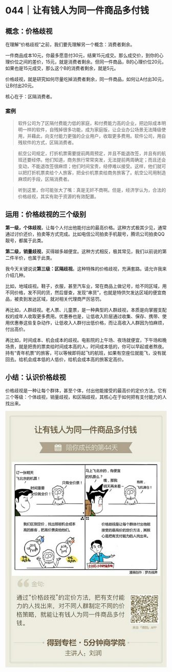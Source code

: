 # 044｜让有钱人为同一件商品多付钱

## 概念：价格歧视

在理解“价格歧视”之前，我们要先理解另一个概念：消费者剩余。

一件商品成本10元，你最多愿意付30元，结果15元成交。那么成交价，到你的心理价位之间的差价，15元，就是消费者剩余。但同一件商品，B的心理价位20元，如果也是15元成交，那么这个B的消费者剩余，就是5元。

价格歧视，就是研究如何尽量吃掉消费者剩余，同一件商品，如何让A付出30元，让B付出20元。

核心在于：区隔消费者。

### 案例

>软件公司为了区隔付费能力低的家庭，和付费能力高的企业，把边际成本明明一样的软件，自残掉很多功能，成为家庭版，让企业办公场景无法降级使用，并藉此，向支付能力更强的企业用户，收取更多费用。软件公司，用自残软件的方式，区隔消费者。

>航空公司规定，打折机票需要提前两周预定，并且不能退改签，并且有的航班还要经停。他们知道，商务旅行常常突发，无法提前两周确定；而且还会变动，不能退改签很麻烦；他们时间宝贵，经停难以接受。这样，他们就可以把打折机票卖给个人旅客，把全价机票卖给商务旅客了。航空公司用制造麻烦的手段，区隔消费者。

>听到这里，你可能张大了嘴：真是无奸不商啊。但是，经济学认为，合法的价格歧视，其实有助于资源的有效配置。

## 运用：价格歧视的三个级别

**第一级，个体歧视**，让每个人付出他能付出的最高价格。这种方式极其少见，通常通过讨价还价，拍卖等方式完成。比如电信公司拍卖手机靓号，腾讯公司拍卖QQ靓号，都属于此类。

**第二级，销量歧视**，买得越多越便宜。这种方式相反，极其常见，我们以前说的第二件半价，也属于此类。

我今天关键说说**第三级：区隔歧视**。这种特殊的价格歧视，充满套路。请允许我来介绍几种。

比如，地域歧视。鞋子，衣服，甚至汽车业，常在商品上做记号，给不同区域，用不同价格，发不同的货，然后督查，发现“串货”，也就是特供欠发达区域的便宜商品，被卖到发达区域，就对相关代理商严厉惩罚。

再比如，人群歧视。老人票、儿童票，是一种典型的人群歧视，本质是向掌握支配权的成年人收取更多费用。优惠券也是，让低收入阶层通过收集、保存、携带、使用优惠券这些复杂动作，让低收入人群付出低价格，而让高收入人群因为怕麻烦，付出高价。

再比如，时间成本、机会成本的歧视。电影院的上午场、夜场就便宜，下午场和晚场贵，就是把贵的票卖给时间成本高的人，时间成本低的，你可以早起或者熬夜。持有“青年机票”的旅客，可以等候即将起飞的航班，如果有空座位就能飞，没有就回去。给机会成本低的人低价，给机会成本高的旅客定高价。

## 小结：认识价格歧视

价格歧视是一种让每个群体，甚至个体，付出他能接受的最高价的定价方法。它有三个等级：个体歧视，销量歧视，和区隔歧视，其核心在于如何把有支付能力的人找出来。

![](./_image/2017-08-04-15-31-37.jpg)
